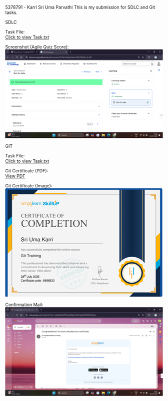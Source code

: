 5378791 - Karri Sri Uma Parvathi
This is my submission for SDLC and Git tasks.

SDLC

Task File:  
[Click to view Task.txt](./SDLC/Task.txt)

Screenshot (Agile Quiz Score):  
![Agile Quiz Score](./SDLC/Agile%20Quiz%20Score%20.png)

GIT

Task File:  
[Click to view Task.txt](./GIT/Task.txt)

Git Certificate (PDF):  
[View PDF](./GIT/Simpllearn%20Git%20Certificate.pdf)

Git Certificate (Image):  
![Git Certificate](./GIT/Simpllearn%20Git%20Certificate.png)

Confirmation Mail:  
![Confirmation Mail](./GIT/conformation%20mail%20.png)
